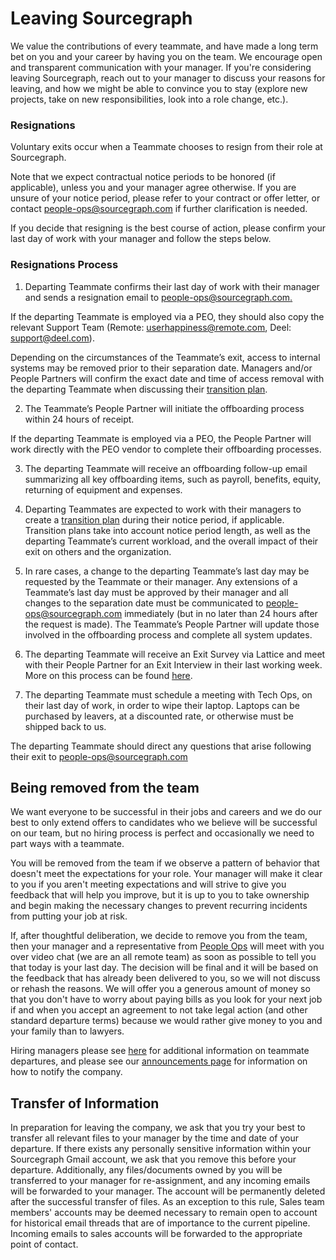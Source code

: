 # Leaving Sourcegraph

We value the contributions of every teammate, and have made a long term bet on you and your career by having you on the team. We encourage open and transparent communication with your manager. If you're considering leaving Sourcegraph, reach out to your manager to discuss your reasons for leaving, and how we might be able to convince you to stay (explore new projects, take on new responsibilities, look into a role change, etc.).

### Resignations

Voluntary exits occur when a Teammate chooses to resign from their role at Sourcegraph.

Note that we expect contractual notice periods to be honored (if applicable), unless you and your manager agree otherwise. If you are unsure of your notice period, please refer to your contract or offer letter, or contact [people-ops@sourcegraph.com](mailto:people-ops@sourcegraph.com) if further clarification is needed.

If you decide that resigning is the best course of action, please confirm your last day of work with your manager and follow the steps below.

### Resignations Process

1.  Departing Teammate confirms their last day of work with their manager and sends a resignation email to [people-ops@sourcegraph.com.](mailto:people-ops@sourcegraph.com)

If the departing Teammate is employed via a PEO, they should also copy the relevant Support Team (Remote: [userhappiness@remote.com](mailto:userhappiness@remote.com), Deel: ​​[support@deel.com](mailto:support@deel.com)).

Depending on the circumstances of the Teammate’s exit, access to internal systems may be removed prior to their separation date. Managers and/or People Partners will confirm the exact date and time of access removal with the departing Teammate when discussing their [transition plan](https://docs.google.com/document/d/1pFoQY5VKAM8H-Q69Xc_SIXU_oNUiuHowwSnn2oPZqwA/edit#bookmark=id.q9phc12hbdv4).

2.  The Teammate’s People Partner will initiate the offboarding process within 24 hours of receipt.

If the departing Teammate is employed via a PEO, the People Partner will work directly with the PEO vendor to complete their offboarding processes.

3.  The departing Teammate will receive an offboarding follow-up email summarizing all key offboarding items, such as payroll, benefits, equity, returning of equipment and expenses.

4.  Departing Teammates are expected to work with their managers to create a [transition plan](https://docs.google.com/document/d/1pFoQY5VKAM8H-Q69Xc_SIXU_oNUiuHowwSnn2oPZqwA/edit#bookmark=id.q9phc12hbdv4) during their notice period, if applicable. Transition plans take into account notice period length, as well as the departing Teammate’s current workload, and the overall impact of their exit on others and the organization.

5.  In rare cases, a change to the departing Teammate’s last day may be requested by the Teammate or their manager. Any extensions of a Teammate’s last day must be approved by their manager and all changes to the separation date must be communicated to [people-ops@sourcegraph.com](mailto:people-ops@sourcegraph.com) immediately (but in no later than 24 hours after the request is made). The Teammate’s People Partner will update those involved in the offboarding process and complete all system updates.
6.  The departing Teammate will receive an Exit Survey via Lattice and meet with their People Partner for an Exit Interview in their last working week. More on this process can be found [here](/departments/people-talent/people-ops/process/performance-coaching/exit-interview.md).

7.  The departing Teammate must schedule a meeting with Tech Ops, on their last day of work, in order to wipe their laptop. Laptops can be purchased by leavers, at a discounted rate, or otherwise must be shipped back to us.

The departing Teammate should direct any questions that arise following their exit to [people-ops@sourcegraph.com](mailto:people-ops@sourcegraph.com)

## Being removed from the team

We want everyone to be successful in their jobs and careers and we do our best to only extend offers to candidates who we believe will be successful on our team, but no hiring process is perfect and occasionally we need to part ways with a teammate.

You will be removed from the team if we observe a pattern of behavior that doesn't meet the expectations for your role. Your manager will make it clear to you if you aren't meeting expectations and will strive to give you feedback that will help you improve, but it is up to you to take ownership and begin making the necessary changes to prevent recurring incidents from putting your job at risk.

If, after thoughtful deliberation, we decide to remove you from the team, then your manager and a representative from [People Ops](../../index.md) will meet with you over video chat (we are an all remote team) as soon as possible to tell you that today is your last day. The decision will be final and it will be based on the feedback that has already been delivered to you, so we will not discuss or rehash the reasons. We will offer you a generous amount of money so that you don't have to worry about paying bills as you look for your next job if and when you accept an agreement to not take legal action (and other standard departure terms) because we would rather give money to you and your family than to lawyers.

Hiring managers please see [here](https://docs.google.com/document/d/1pFoQY5VKAM8H-Q69Xc_SIXU_oNUiuHowwSnn2oPZqwA/edit?ts=5e99ea90) for additional information on teammate departures, and please see our [announcements page](../../../../company-info-and-process/communication/announcements.md) for information on how to notify the company.

## Transfer of Information

In preparation for leaving the company, we ask that you try your best to transfer all relevant files to your manager by the time and date of your departure. If there exists any personally sensitive information within your Sourcegraph Gmail account, we ask that you remove this before your departure. Additionally, any files/documents owned by you will be transferred to your manager for re-assignment, and any incoming emails will be forwarded to your manager. The account will be permanently deleted after the successful transfer of files. As an exception to this rule, Sales team members' accounts may be deemed necessary to remain open to account for historical email threads that are of importance to the current pipeline. Incoming emails to sales accounts will be forwarded to the appropriate point of contact.

